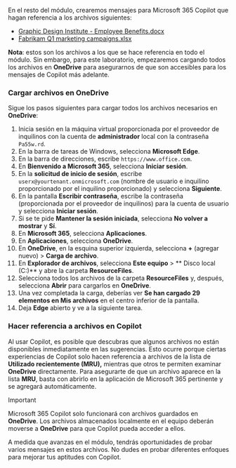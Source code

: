 En el resto del módulo, crearemos mensajes para Microsoft 365 Copilot que hagan referencia a los archivos siguientes:

- [Graphic Design Institute - Employee Benefits.docx](https://go.microsoft.com/fwlink/?linkid=2268825)
- [Fabrikam Q1 marketing campaigns.xlsx](https://go.microsoft.com/fwlink/?linkid=2269124)

**Nota**: estos son los archivos a los que se hace referencia en todo el módulo. Sin embargo, para este laboratorio, empezaremos cargando todos los archivos en **OneDrive** para asegurarnos de que son accesibles para los mensajes de Copilot más adelante.

### Cargar archivos en OneDrive

Sigue los pasos siguientes para cargar todos los archivos necesarios en **OneDrive**:

1. Inicia sesión en la máquina virtual proporcionada por el proveedor de inquilinos con la cuenta de **administrador** local con la contraseña `Pa55w.rd`.
2. En la barra de tareas de Windows, selecciona **Microsoft Edge**.
3. En la barra de direcciones, escribe `https://www.office.com`.
4. En **Bienvenido a Microsoft 365**, selecciona **Iniciar sesión**.
5. En la **solicitud de inicio de sesión**, escribe `userx@yourtenant.onmicrosoft.com` (nombre de usuario e inquilino proporcionado por el inquilino proporcionado) y selecciona **Siguiente**.
6. En la pantalla **Escribir contraseña**, escribe la contraseña (proporcionada por el proveedor de inquilinos) para la cuenta de usuario y selecciona **Iniciar sesión**.
7. Si se te pide **Mantener la sesión iniciada**, selecciona **No volver a mostrar** y **Sí**.
8. En **Microsoft 365**, selecciona **Aplicaciones**.
9. En **Aplicaciones**, selecciona **OneDrive**.
10. En **OneDrive**, en la esquina superior izquierda, selecciona **+** (agregar nuevo) > **Carga de archivo**.
11. En **Explorador de archivos**, selecciona **Este equipo** > ** Disco local (C:)** y abre la carpeta **ResourceFiles**.
12. Selecciona todos los archivos de la carpeta **ResourceFiles** y, después, selecciona **Abrir** para cargarlos en **OneDrive**.
13. Una vez completada la carga, deberías ver **Se han cargado 29 elementos en Mis archivos** en el centro inferior de la pantalla.
14. Deja **Edge** abierto y ve a la siguiente tarea.

### Hacer referencia a archivos en Copilot

Al usar Copilot, es posible que descubras que algunos archivos no están disponibles inmediatamente en las sugerencias. Esto ocurre porque ciertas experiencias de Copilot solo hacen referencia a archivos de la lista de **Utilizado recientemente (MRU),** mientras que otros te permiten examinar **OneDrive** directamente. Para asegurarte de que un archivo aparece en la lista **MRU**, basta con abrirlo en la aplicación de Microsoft 365 pertinente y se agregará automáticamente.

> [!IMPORTANT]
> Microsoft 365 Copilot solo funcionará con archivos guardados en **OneDrive**. Los archivos almacenados localmente en el equipo deberán moverse a **OneDrive** para que Copilot pueda acceder a ellos.

A medida que avanzas en el módulo, tendrás oportunidades de probar varios mensajes en estos archivos. No dudes en probar diferentes enfoques para mejorar tus aptitudes con Copilot.